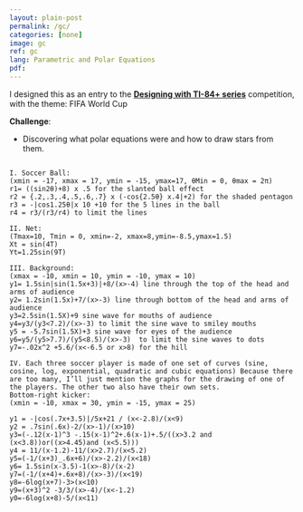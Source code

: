 ```yaml
---
layout: plain-post
permalink: /gc/
categories: [none]
image: gc
ref: gc
lang: Parametric and Polar Equations
pdf:
---
```


I designed this as an entry to the <a href="https://sites.google.com/site/designwithgccompetition/"><b>Designing with TI-84+ series</b></a> competition, with the theme: FIFA World Cup

<b>Challenge</b>:

- Discovering what polar equations were and how to draw stars from them.

```

I. Soccer Ball:
(xmin = -17, xmax = 17, ymin = -15, ymax=17, θMin = 0, θmax = 2π)
r1= ((sin2θ)+8) x .5 for the slanted ball effect
r2 = {.2,.3,.4,.5,.6,.7} x (-cos{2.5θ} x.4|+2) for the shaded pentagon
r3 = -|cos1.25θ|x 10 +10 for the 5 lines in the ball
r4 = r3/(r3/r4) to limit the lines

II. Net:
(Tmax=10, Tmin = 0, xmin=-2, xmax=8,ymin=-8.5,ymax=1.5)
Xt = sin(4T)
Yt=1.25sin(9T)

III. Background:
(xmax = -10, xmin = 10, ymin = -10, ymax = 10)
y1= 1.5sin|sin(1.5x+3)|+8/(x>-4) line through the top of the head and arms of audience
y2= 1.2sin(1.5x)+7/(x>-3) line through bottom of the head and arms of audience
y3=2.5sin(1.5X)+9 sine wave for mouths of audience
y4=y3/(y3<7.2)/(x>-3) to limit the sine wave to smiley mouths
y5 = -5.7sin(1.5X)+3 sine wave for eyes of the audience
y6=y5/(y5>7.7)/(y5<8.5)/(x>-3)  to limit the sine waves to dots
y7=-.02x^2 +5.6/(x<-6.5 or x>8) for the hill

IV. Each three soccer player is made of one set of curves (sine, cosine, log, exponential, quadratic and cubic equations) Because there are too many, I’ll just mention the graphs for the drawing of one of the players. The other two also have their own sets.
Bottom-right kicker:
(xmin = -10, xmax = 30, ymin = -15, ymax = 25)

y1 = -|cos(.7x+3.5)|/5x+21 / (x<-2.8)/(x<9)
y2 = .7sin(.6x)-2/(x>-1)/(x>10)
y3=(-.12(x-1)^3 -.15(x-1)^2+.6(x-1)+.5/((x>3.2 and (x<3.8))or((x>4.45)and (x<5.5)))
y4 = 11/(x-1.2)-11/(x>2.7)/(x<5.2)
y5=(-1/(x+3)_.6x+6)/(x>-2.2)/(x<18)
y6= 1.5sin(x-3.5)-1(x>-8)/(x-2)
y7=(-1/(x+4)+.6x+8)/(x>-3)/(x<19)
y8=-6log(x+7)-3>(x<10)
y9=(x+3)^2 -3/3/(x>-4)/(x<-1.2)
y0=-6log(x+8)-5/(x<11)



```
